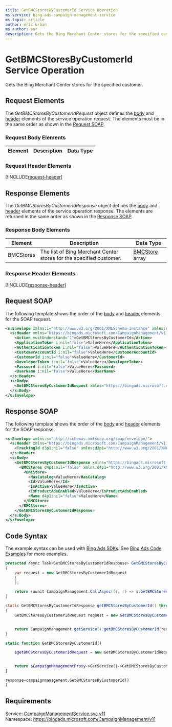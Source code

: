 ```yaml
---
title: GetBMCStoresByCustomerId Service Operation
ms.service: bing-ads-campaign-management-service
ms.topic: article
author: eric-urban
ms.author: eur
description: Gets the Bing Merchant Center stores for the specified customer.
---
```

# GetBMCStoresByCustomerId Service Operation
Gets the Bing Merchant Center stores for the specified customer.

## <a name="request"></a>Request Elements
The *GetBMCStoresByCustomerIdRequest* object defines the [body](#request-body) and [header](#request-header) elements of the service operation request. The elements must be in the same order as shown in the [Request SOAP](#request-soap). 

### <a name="request-body"></a>Request Body Elements

|Element|Description|Data Type|
|-----------|---------------|-------------|

### <a name="request-header"></a>Request Header Elements
[!INCLUDE[request-header](./includes/request-header.md)]

## <a name="response"></a>Response Elements
The *GetBMCStoresByCustomerIdResponse* object defines the [body](#response-body) and [header](#response-header) elements of the service operation response. The elements are returned in the same order as shown in the [Response SOAP](#response-soap).

### <a name="response-body"></a>Response Body Elements

|Element|Description|Data Type|
|-----------|---------------|-------------|
|<a name="bmcstores"></a>BMCStores|The list of Bing Merchant Center stores for the specified customer.|[BMCStore](bmcstore.md) array|

### <a name="response-header"></a>Response Header Elements
[!INCLUDE[response-header](./includes/response-header.md)]

## <a name="request-soap"></a>Request SOAP
The following template shows the order of the [body](#request-body) and [header](#request-header) elements for the SOAP request.

```xml
<s:Envelope xmlns:i="http://www.w3.org/2001/XMLSchema-instance" xmlns:s="http://schemas.xmlsoap.org/soap/envelope/">
  <s:Header xmlns="https://bingads.microsoft.com/CampaignManagement/v11">
    <Action mustUnderstand="1">GetBMCStoresByCustomerId</Action>
    <ApplicationToken i:nil="false">ValueHere</ApplicationToken>
    <AuthenticationToken i:nil="false">ValueHere</AuthenticationToken>
    <CustomerAccountId i:nil="false">ValueHere</CustomerAccountId>
    <CustomerId i:nil="false">ValueHere</CustomerId>
    <DeveloperToken i:nil="false">ValueHere</DeveloperToken>
    <Password i:nil="false">ValueHere</Password>
    <UserName i:nil="false">ValueHere</UserName>
  </s:Header>
  <s:Body>
    <GetBMCStoresByCustomerIdRequest xmlns="https://bingads.microsoft.com/CampaignManagement/v11" />
  </s:Body>
</s:Envelope>
```

## <a name="response-soap"></a>Response SOAP
The following template shows the order of the [body](#response-body) and [header](#response-header) elements for the SOAP response.

```xml
<s:Envelope xmlns:s="http://schemas.xmlsoap.org/soap/envelope/">
  <s:Header xmlns="https://bingads.microsoft.com/CampaignManagement/v11">
    <TrackingId d3p1:nil="false" xmlns:d3p1="http://www.w3.org/2001/XMLSchema-instance">ValueHere</TrackingId>
  </s:Header>
  <s:Body>
    <GetBMCStoresByCustomerIdResponse xmlns="https://bingads.microsoft.com/CampaignManagement/v11">
      <BMCStores d4p1:nil="false" xmlns:d4p1="http://www.w3.org/2001/XMLSchema-instance">
        <BMCStore>
          <HasCatalog>ValueHere</HasCatalog>
          <Id>ValueHere</Id>
          <IsActive>ValueHere</IsActive>
          <IsProductAdsEnabled>ValueHere</IsProductAdsEnabled>
          <Name d4p1:nil="false">ValueHere</Name>
        </BMCStore>
      </BMCStores>
    </GetBMCStoresByCustomerIdResponse>
  </s:Body>
</s:Envelope>
```

## <a name="example"></a>Code Syntax
The example syntax can be used with [Bing Ads SDKs](~/guides/client-libraries.md). See [Bing Ads Code Examples](~/guides/code-examples.md) for more examples.
```csharp
protected async Task<GetBMCStoresByCustomerIdResponse> GetBMCStoresByCustomerIdAsync()
{
	var request = new GetBMCStoresByCustomerIdRequest
	{
	};

	return (await CampaignManagement.CallAsync((s, r) => s.GetBMCStoresByCustomerIdAsync(r), request));
}
```
```java
static GetBMCStoresByCustomerIdResponse getBMCStoresByCustomerId() throws RemoteException, Exception
{
	GetBMCStoresByCustomerIdRequest request = new GetBMCStoresByCustomerIdRequest();


	return CampaignManagement.getService().getBMCStoresByCustomerId(request);
}
```
```php
static function GetBMCStoresByCustomerId()

	$getBMCStoresByCustomerIdRequest = new GetBMCStoresByCustomerIdRequest();


	return $CampaignManagementProxy->GetService()->GetBMCStoresByCustomerId($request);
}
```
```python
response=campaignmanagement.GetBMCStoresByCustomerId()
)
```

## Requirements
Service: [CampaignManagementService.svc v11](https://campaign.api.bingads.microsoft.com/Api/Advertiser/CampaignManagement/v11/CampaignManagementService.svc)  
Namespace: https://bingads.microsoft.com/CampaignManagement/v11  

